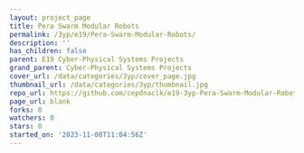 ```yaml
---
layout: project_page
title: Pera Swarm Modular Robots
permalink: /3yp/e19/Pera-Swarm-Modular-Robots/
description: ''
has_children: false
parent: E19 Cyber-Physical Systems Projects
grand_parent: Cyber-Physical Systems Projects
cover_url: /data/categories/3yp/cover_page.jpg
thumbnail_url: /data/categories/3yp/thumbnail.jpg
repo_url: https://github.com/cepdnaclk/e19-3yp-Pera-Swarm-Modular-Robots
page_url: blank
forks: 0
watchers: 0
stars: 0
started_on: '2023-11-08T11:04:56Z'
---
```


